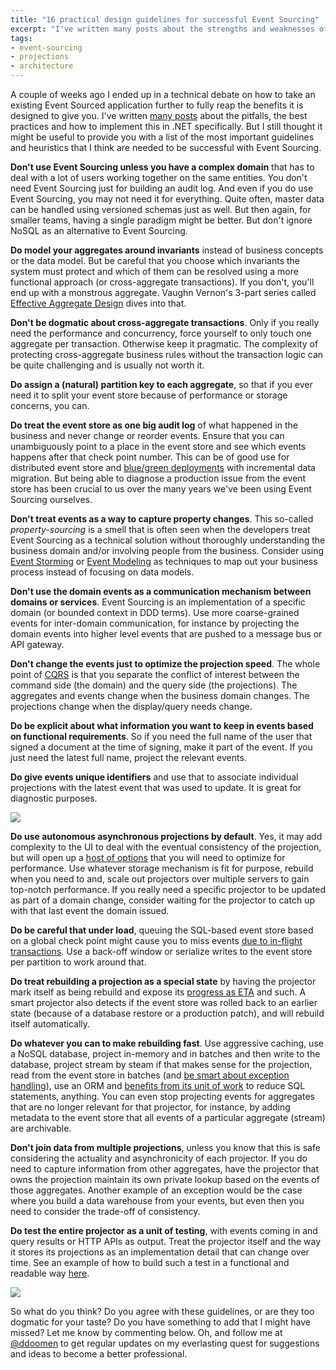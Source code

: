 ```yaml
---
title: "16 practical design guidelines for successful Event Sourcing"
excerpt: "I've written many posts about the strengths and weaknesses of Event Sourcing, but I still thought it might be useful to provide you with a list of the most important practical guidelines and heuristics that I think are needed to be successful with Event Sourcing"
tags:
- event-sourcing
- projections
- architecture
---
```


A couple of weeks ago I ended up in a technical debate on how to take an existing Event Sourced application further to fully reap the benefits it is designed to give you. I've written [many posts](https://www.continuousimprover.com/tags/#event-sourcing) about the pitfalls, the best practices and how to implement this in .NET specifically. But I still thought it might be useful to provide you with a list of the most important guidelines and heuristics that I think are needed to be successful with Event Sourcing. 
	
**Don't use Event Sourcing unless you have a complex domain** that has to deal with a lot of users working together on the same entities. You don't need Event Sourcing just for building an audit log. And even if you do use Event Sourcing, you may not need it for everything. Quite often, master data can be handled using versioned schemas just as well. But then again, for smaller teams, having a single paradigm might be better. But don't ignore NoSQL as an alternative to Event Sourcing. 

**Do model your aggregates around invariants** instead of business concepts or the data model. But be careful that you choose which invariants the system must protect and which of them can be resolved using a more functional approach (or cross-aggregate transactions). If you don't, you'll end up with a monstrous aggregate. Vaughn Vernon's 3-part series called [Effective Aggregate Design](https://dddcommunity.org/library/vernon_2011/) dives into that. 

**Don't be dogmatic about cross-aggregate transactions**. Only if you really need the performance and concurrency, force yourself to only touch one aggregate per transaction. Otherwise keep it pragmatic. The complexity of protecting cross-aggregate business rules without the transaction logic can be quite challenging and is usually not worth it. 

**Do assign a (natural) partition key to each aggregate**, so that if you ever need it to split your event store because of performance or storage concerns, you can. 

**Do treat the event store as one big audit log** of what happened in the business and never change or reorder events. Ensure that you can unambiguously point to a place in the event store and see which events happens after that check point number. This can be of good use for distributed event store and [blue/green deployments](https://www.slideshare.net/dennisdoomen/event-sourcing-from-the-trenches-ddd-europe-2020) with incremental data migration. But being able to diagnose a production issue from the event store has been crucial to us over the many years we've been using Event Sourcing ourselves.

**Don't treat events as a way to capture property changes**. This so-called *property-sourcing* is a smell that is often seen when the developers treat Event Sourcing as a technical solution without thoroughly understanding the business domain and/or involving people from the business. Consider using [Event Storming](https://www.eventstorming.com/) or [Event Modeling](https://eventmodeling.org/about/) as techniques to map out your business process instead of focusing on data models.

**Don't use the domain events as a communication mechanism between domains or services**. Event Sourcing is an implementation of a specific domain (or bounded context in DDD terms). Use more coarse-grained events for inter-domain communication, for instance by projecting the domain events into higher level events that are pushed to a message bus or API gateway.

**Don't change the events just to optimize the projection speed**. The whole point of [CQRS](https://www.slideshare.net/dennisdoomen/practical-introduction-to-ddd-cqrs-and-event-sourcing) is that you separate the conflict of interest between the command side (the domain) and the query side (the projections). The aggregates and events change when the business domain changes. The projections change when the display/query needs change. 

**Do be explicit about what information you want to keep in events based on functional requirements**. So if you need the full name of the user that signed a document at the time of signing, make it part of the event. If you just need the latest full name, project the relevant events. 

**Do give events unique identifiers** and use that to associate individual projections with the latest event that was used to update. It is great for diagnostic purposes.

<img src="{{ site.url }}{{ site.baseurl }}/assets/images/posts/2020-06-21-why-event-sourcing.jpg" class="align-center" /> 

**Do use autonomous asynchronous projections by default**. Yes, it may add complexity to the UI to deal with the eventual consistency of the projection, but will open up a [host of options](https://liquidprojections.net/about/#characteristics-of-a-great-projector) that you will need to optimize for performance. Use whatever storage mechanism is fit for purpose, rebuild when you need to and, scale out projectors over multiple servers to gain top-notch performance. If you really need a specific projector to be updated as part of a domain change, consider waiting for the projector to catch up with that last event the domain issued.

**Do be careful that under load**, queuing the SQL-based event store based on a global check point might cause you to miss events [due to in-flight transactions](https://www.continuousimprover.com/2017/11/the-ugly-of-event-sourcingreal-world.html#things-you-would-never-expect-they-could-happen). Use a back-off window or serialize writes to the event store per partition to work around that.

**Do treat rebuilding a projection as a special state** by having the projector mark itself as being rebuild and expose its [progress as ETA](https://liquidprojections.net/getting-started/#collecting-statistics-and-predicting-progress) and such. A smart projector also detects if the event store was rolled back to an earlier state (because of a database restore or a production patch), and will rebuild itself automatically.

**Do whatever you can to make rebuilding fast**. Use aggressive caching, use a NoSQL database, project in-memory and in batches and then write to the database, project stream by steam if that makes sense for the projection, read from the event store in batches (and [be smart about exception handling](https://liquidprojections.net/exception-handling/)), use an ORM and [benefits from its unit of work](https://liquidprojections.net/nhibernate/) to reduce SQL statements, anything. You can even stop projecting events for aggregates that are no longer relevant for that projector, for instance, by adding metadata to the event store that all events of a particular aggregate (stream) are archivable. 

**Don't join data from multiple projections**, unless you know that this is safe considering the actuality and asynchronicity of each projector. If you do need to capture information from other aggregates, have the projector that owns the projection maintain its own private lookup based on the events of those aggregates. Another example of an exception would be the case where you build a data warehouse from your events, but even then you need to consider the trade-off of consistency.

**Do test the entire projector as a unit of testing**, with events coming in and query results or HTTP APIs as output. Treat the projector itself and the way it stores its projections as an implementation detail that can change over time. See an example of how to build such a test in a functional and readable way [here](https://github.com/dennisdoomen/EffectiveTddDemo/blob/master/Tests/DocumentManagement.Specs/13_SimplerDeserialization/StatisticsControllerSpecs.cs#L53). 

<img src="{{ site.url }}{{ site.baseurl }}/assets/images/posts/2020-06-21-projections.jpg" class="align-center" /> 

So what do you think? Do you agree with these guidelines, or are they too dogmatic for your taste? Do you have something to add that I might have missed? Let me know by commenting below. Oh, and follow me at [@ddoomen](https://twitter.com/ddoomen) to get regular updates on my everlasting quest for suggestions and ideas to become a better professional.
